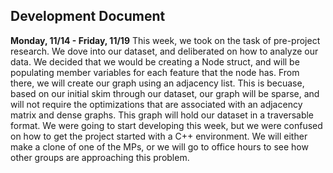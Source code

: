 ## Development Document
**Monday, 11/14 - Friday, 11/19**
This week, we took on the task of pre-project research. We dove into our dataset, and deliberated on how to analyze our data. We decided that we would be creating a Node struct, and will be populating member variables for each feature that the node has. From there, we will create our graph using an adjacency list. This is becuase, based on our initial skim through our dataset, our graph will be sparse, and will not require the optimizations that are associated with an adjacency matrix and dense graphs. This graph will hold our dataset in a traversable format. We were going to start developing this week, but we were confused on how to get the project started with a C++ environment. We will either make a clone of one of the MPs, or we will go to office hours to see how other groups are approaching this problem. 
